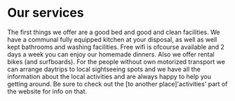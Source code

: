 # Our services

The first things we offer are a good bed and good and clean facilities. We have a communal fully equipped kitchen at your disposal, as well as well kept bathrooms and washing facilities. Free wifi is ofcourse available and 2 days a week you can enjoy our homemade dinners.
Also we offer rental bikes (and surfboards). 
For the people without own motorized transport we can arrange daytrips to local sightseeing spots and we have all the information about the local activities and are always happy to help you getting around. 
Be sure to check out the [to another place]'activities' part of the website for info on that.
